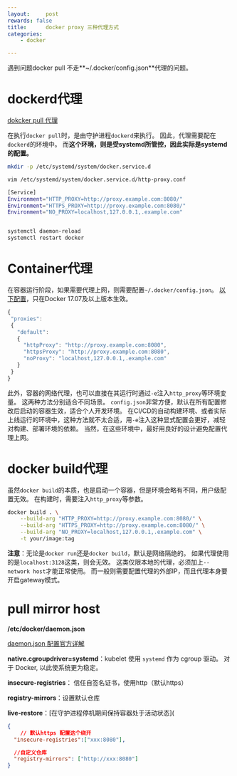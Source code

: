 ```yaml
---
layout:     post
rewards: false
title:      docker proxy 三种代理方式
categories:
    - docker

---
```


遇到问题docker pull 不走**~/.docker/config.json**代理的问题。

# dockerd代理 

[dokcker pull 代理](https://docs.docker.com/config/daemon/systemd/#httphttps-proxy)

在执行`docker pull`时，是由守护进程`dockerd`来执行。 因此，代理需要配在`dockerd`的环境中。 而**这个环境，则是受systemd所管控，因此实际是systemd的配置。**

```bash
mkdir -p /etc/systemd/system/docker.service.d

vim /etc/systemd/system/docker.service.d/http-proxy.conf

[Service]
Environment="HTTP_PROXY=http://proxy.example.com:8080/"
Environment="HTTPS_PROXY=http://proxy.example.com:8080/"
Environment="NO_PROXY=localhost,127.0.0.1,.example.com"


systemctl daemon-reload
systemctl restart docker
```



# Container代理

在容器运行阶段，如果需要代理上网，则需要配置`~/.docker/config.json`。 [以下配置](https://docs.docker.com/network/proxy/)，只在Docker 17.07及以上版本生效。

```js
{
 "proxies":
 {
   "default":
   {
     "httpProxy": "http://proxy.example.com:8080",
     "httpsProxy": "http://proxy.example.com:8080",
     "noProxy": "localhost,127.0.0.1,.example.com"
   }
 }
}
```

此外，容器的网络代理，也可以直接在其运行时通过`-e`注入`http_proxy`等环境变量。 这两种方法分别适合不同场景。 `config.json`非常方便，默认在所有配置修改后启动的容器生效，适合个人开发环境。 在CI/CD的自动构建环境、或者实际上线运行的环境中，这种方法就不太合适，用`-e`注入这种显式配置会更好，减轻对构建、部署环境的依赖。 当然，在这些环境中，最好用良好的设计避免配置代理上网。

# docker build代理

虽然`docker build`的本质，也是启动一个容器，但是环境会略有不同，用户级配置无效。 在构建时，需要注入`http_proxy`等参数。

```sh
docker build . \
    --build-arg "HTTP_PROXY=http://proxy.example.com:8080/" \
    --build-arg "HTTPS_PROXY=http://proxy.example.com:8080/" \
    --build-arg "NO_PROXY=localhost,127.0.0.1,.example.com" \
    -t your/image:tag
```

**注意**：无论是`docker run`还是`docker build`，默认是网络隔绝的。 如果代理使用的是`localhost:3128`这类，则会无效。 这类仅限本地的代理，必须加上`--network host`才能正常使用。 而一般则需要配置代理的外部IP，而且代理本身要开启gateway模式。



# pull mirror host

**/etc/docker/daemon.json**

[daemon.json 配置官方详解](https://docs.docker.com/engine/reference/commandline/dockerd/#daemon-configuration-file)

**native.cgroupdriver=systemd**：kubelet 使用 `systemd` 作为 cgroup 驱动。 对于 Docker, 以此使系统更为稳定。

**insecure-registries**： 信任自签名证书，使用http（默认https）

**registry-mirrors**：设置默认仓库

**live-restore**：[在守护进程停机期间保持容器处于活动状态](

```json
{
	// 默认https 配置这个绕开
  "insecure-registries":["xxx:8080"],

  //自定义仓库
  "registry-mirrors": ["http://xxx:8080"]
}
```

